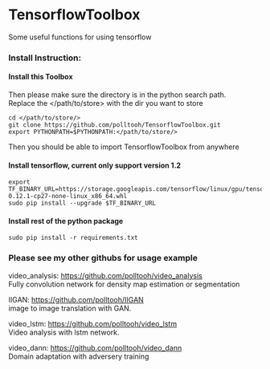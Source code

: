 # TensorflowToolbox
Some useful functions for using tensorflow

### Install Instruction:

#### Install this Toolbox
Then please make sure the directory is in the python search path.<br>
Replace the </path/to/store> with the dir you want to store
~~~
cd </path/to/store/>
git clone https://github.com/polltooh/TensorflowToolbox.git
export PYTHONPATH=$PYTHONPATH:</path/to/store/>
~~~

Then you should be able to import TensorflowToolbox from anywhere

#### Install tensorflow, current only support version 1.2
~~~
export TF_BINARY_URL=https://storage.googleapis.com/tensorflow/linux/gpu/tensorflow_gpu-0.12.1-cp27-none-linux_x86_64.whl
sudo pip install --upgrade $TF_BINARY_URL
~~~

#### Install rest of the python package
~~~
sudo pip install -r requirements.txt
~~~


### Please see my other githubs for usage example

video_analysis: https://github.com/polltooh/video_analysis <br>
Fully convolution network for density map estimation or segmentation

IIGAN: https://github.com/polltooh/IIGAN <br>
image to image translation with GAN.

video_lstm: https://github.com/polltooh/video_lstm <br>
Video analysis with lstm network. 

video_dann: https://github.com/polltooh/video_dann <br>
Domain adaptation with adversery training
